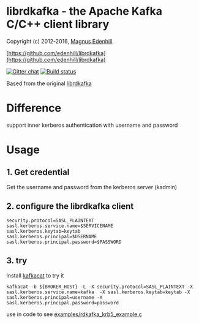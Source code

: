librdkafka - the Apache Kafka C/C++ client library
==================================================

Copyright (c) 2012-2016, [Magnus Edenhill](http://www.edenhill.se/).

[https://github.com/edenhill/librdkafka](https://github.com/edenhill/librdkafka)

[![Gitter chat](https://badges.gitter.im/edenhill/librdkafka.png)](https://gitter.im/edenhill/librdkafka) [![Build status](https://doozer.io/badge/edenhill/librdkafka/buildstatus/master)](https://doozer.io/user/edenhill/librdkafka)


Based from the original [librdkafka](https://github.com/edenhill/librdkafka)

# Difference #

support inner kerberos authentication with username and password

# Usage #
## 1. Get credential ##
Get the username and password from the kerberos server (kadmin)

## 2. configure the librdkafka client ##
```
security.protocol=SASL_PLAINTEXT
sasl.kerberos.service.name=$SERVICENAME
sasl.kerberos.keytab=keytab
sasl.kerberos.principal=$USERNAME
sasl.kerberos.principal.password=$PASSWORD
```

## 3. try ##
Install [kafkacat](https://github.com/edenhill/kafkacat) to try it
```apple js
kafkacat -b ${BROKER_HOST} -L -X security.protocol=SASL_PLAINTEXT -X sasl.kerberos.service.name=kafka  -X sasl.kerberos.keytab=keytab -X sasl.kerberos.principal=username -X sasl.kerberos.principal.password=password
```
use in code to see [examples/rdkafka_krb5_example.c](https://github.com/hackerwin7/librdkafka/blob/master/examples/rdkafka_krb5_example.c)